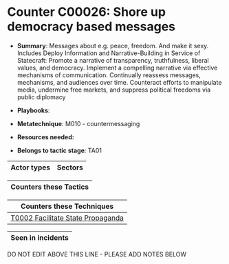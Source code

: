 # Counter C00026: Shore up democracy based messages

* **Summary**: Messages about e.g. peace, freedom. And make it sexy. Includes Deploy Information and Narrative-Building in Service of Statecraft: Promote a narrative of transparency, truthfulness, liberal values, and democracy. Implement a compelling narrative via effective mechanisms of communication. Continually reassess messages, mechanisms, and audiences over time. Counteract efforts to manipulate media, undermine free markets, and suppress political freedoms via public diplomacy

* **Playbooks**: 

* **Metatechnique**: M010 - countermessaging

* **Resources needed:** 

* **Belongs to tactic stage**: TA01


| Actor types | Sectors |
| ----------- | ------- |



| Counters these Tactics |
| ---------------------- |



| Counters these Techniques |
| ------------------------- |
| [T0002 Facilitate State Propaganda](../generated_pages/techniques/T0002.md) |



| Seen in incidents |
| ----------------- |


DO NOT EDIT ABOVE THIS LINE - PLEASE ADD NOTES BELOW